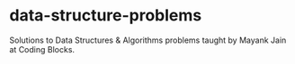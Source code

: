 # data-structure-problems
Solutions to Data Structures &amp; Algorithms problems taught by Mayank Jain at Coding Blocks.
